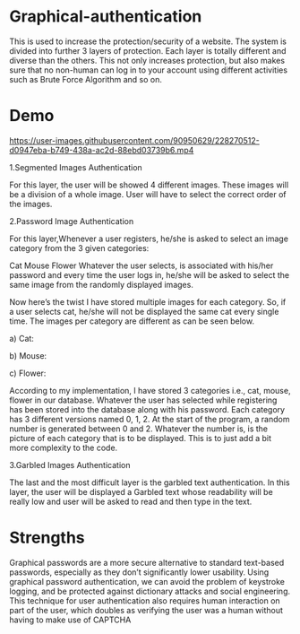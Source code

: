 # Graphical-authentication

This is used to increase the protection/security of a website. The system is divided into further 3 layers of protection. Each layer is totally different and diverse than the others. This not only increases protection, but also makes sure that no non-human can log in to your account using different activities such as Brute Force Algorithm and so on.

# Demo


https://user-images.githubusercontent.com/90950629/228270512-d0947eba-b749-438a-ac2d-88ebd03739b6.mp4


1.Segmented Images Authentication

For this layer, the user will be showed 4 different images. These images will be a division of a whole image. User will have to select the correct order of the images.




2.Password Image Authentication

For this layer,Whenever a user registers, he/she is asked to select an image category from the 3 given categories:

Cat
Mouse
Flower
Whatever the user selects, is associated with his/her password and every time the user logs in, he/she will be asked to select the same image from the randomly displayed images.

Now here’s the twist I have stored multiple images for each category. So, if a user selects cat, he/she will not be displayed the same cat every single time. The images per category are different as can be seen below.

a) Cat:



b) Mouse:



c) Flower:



According to my  implementation, I have stored 3 categories i.e., cat, mouse, flower in our database. Whatever the user has selected while registering has been stored into the database along with his password. Each category has 3 different versions named 0, 1, 2. At the start of the program, a random number is generated between 0 and 2. Whatever the number is, is the picture of each category that is to be displayed. This is to just add a bit more complexity to the code.



3.Garbled Images Authentication

The last and the most difficult layer is the garbled text authentication. In this layer, the user will be displayed a Garbled text whose readability will be really low and user will be asked to read and then type in the text. 


# Strengths
Graphical passwords are a more secure alternative to standard text-based passwords, especially as they don’t significantly lower usability. Using graphical password authentication, we can avoid the problem of keystroke logging, and be protected against dictionary attacks and social engineering. This technique for user authentication also requires human interaction on part of the user, which doubles as verifying the user was a human without having to make use of CAPTCHA 

